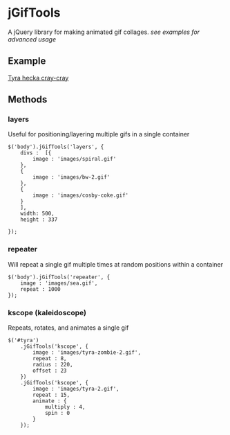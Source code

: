 # jGifTools

A jQuery library for making animated gif collages. *see examples for advanced usage*

## Example 

[Tyra hecka cray-cray](http://owise1.github.io/jGifTools)

## Methods

### layers 
Useful for positioning/layering multiple gifs in a single container

	$('body').jGifTools('layers', {
		divs :  [{
			image : 'images/spiral.gif'
		},
		{
			image : 'images/bw-2.gif'
		},
		{
			image : 'images/cosby-coke.gif'
		}
		],
		width: 500,
		height : 337
		
	});

### repeater
Will repeat a single gif multiple times at random positions within a container

	$('body').jGifTools('repeater', {
		image : 'images/sea.gif',
		repeat : 1000
	});

### kscope (kaleidoscope)
Repeats, rotates, and animates a single gif

	$('#tyra')
		.jGifTools('kscope', {
			image : 'images/tyra-zombie-2.gif',
			repeat : 8,
			radius : 220,
			offset : 23
		})
		.jGifTools('kscope', {
			image : 'images/tyra-2.gif',
			repeat : 15,
			animate : {
				multiply : 4,
				spin : 0
			}
		});
